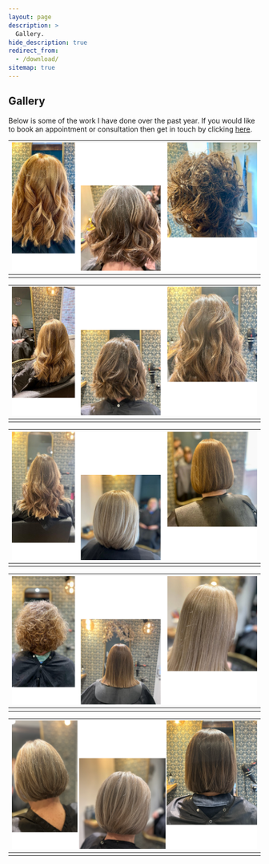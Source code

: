 ```yaml
---
layout: page
description: >
  Gallery.
hide_description: true
redirect_from:
  - /download/
sitemap: true
---
```


## Gallery

Below is some of the work I have done over the past year.  If you would like to book an appointment or consultation then get in touch by clicking [here](/contact).

| ![Gallery 1](/assets/img/gallery/gallery_1.png) |
|:--:|
|  |

| ![Gallery 2](/assets/img/gallery/gallery_2.png) |
|:--:|
|  |

| ![Gallery 3](/assets/img/gallery/gallery_3.png) |
|:--:|
|  |

| ![Gallery 4](/assets/img/gallery/gallery_4.png) |
|:--:|
| |

| ![Gallery 4](/assets/img/gallery/gallery_5.png) |
|:--:|
| |